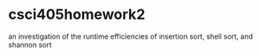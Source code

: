 # csci405homework2
an investigation of the runtime efficiencies of insertion sort, shell sort, and shannon sort
